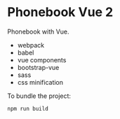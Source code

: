# Phonebook Vue 2

Phonebook with Vue.

- webpack
- babel
- vue components
- bootstrap-vue
- sass
- css minification

To bundle the project:

```
npm run build
```
